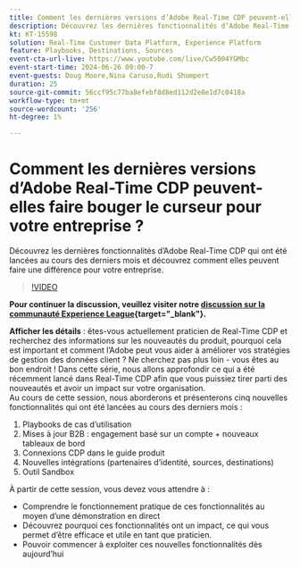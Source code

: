 ```yaml
---
title: Comment les dernières versions d’Adobe Real-Time CDP peuvent-elles faire bouger le curseur pour votre entreprise ?
description: Découvrez les dernières fonctionnalités d’Adobe Real-Time CDP qui ont été lancées au cours des derniers mois et découvrez comment elles peuvent faire une différence pour votre entreprise.
kt: KT-15598
solution: Real-Time Customer Data Platform, Experience Platform
feature: Playbooks, Destinations, Sources
event-cta-url-live: https://www.youtube.com/live/Cw5004YGMbc
event-start-time: 2024-06-26 09:00-7
event-guests: Doug Moore,Nina Caruso,Rudi Shumpert
duration: 25
source-git-commit: 56ccf95c77ba8efebf8d8ed112d2e8e1d7c0418a
workflow-type: tm+mt
source-wordcount: '256'
ht-degree: 1%

---
```


# Comment les dernières versions d’Adobe Real-Time CDP peuvent-elles faire bouger le curseur pour votre entreprise ?

Découvrez les dernières fonctionnalités d’Adobe Real-Time CDP qui ont été lancées au cours des derniers mois et découvrez comment elles peuvent faire une différence pour votre entreprise.

>[!VIDEO](https://video.tv.adobe.com/v/3430515/?quality=12&learn=on)

**Pour continuer la discussion, veuillez visiter notre [discussion sur la communauté Experience League](https://experienceleaguecommunities.adobe.com/t5/real-time-customer-data-platform/experience-league-live-post-session-discussion-how-the-latest/m-p/685150#M67){target="_blank"}.**

**Afficher les détails** : êtes-vous actuellement praticien de Real-Time CDP et recherchez des informations sur les nouveautés du produit, pourquoi cela est important et comment l’Adobe peut vous aider à améliorer vos stratégies de gestion des données client ? Ne cherchez pas plus loin - vous êtes au bon endroit ! Dans cette série, nous allons approfondir ce qui a été récemment lancé dans Real-Time CDP afin que vous puissiez tirer parti des nouveautés et avoir un impact sur votre organisation.\
Au cours de cette session, nous aborderons et présenterons cinq nouvelles fonctionnalités qui ont été lancées au cours des derniers mois :

1. Playbooks de cas d’utilisation
1. Mises à jour B2B : engagement basé sur un compte + nouveaux tableaux de bord
1. Connexions CDP dans le guide produit
1. Nouvelles intégrations (partenaires d’identité, sources, destinations)
1. Outil Sandbox

À partir de cette session, vous devez vous attendre à :

* Comprendre le fonctionnement pratique de ces fonctionnalités au moyen d’une démonstration en direct
* Découvrez pourquoi ces fonctionnalités ont un impact, ce qui vous permet d’être efficace et utile en tant que praticien.
* Pouvoir commencer à exploiter ces nouvelles fonctionnalités dès aujourd’hui